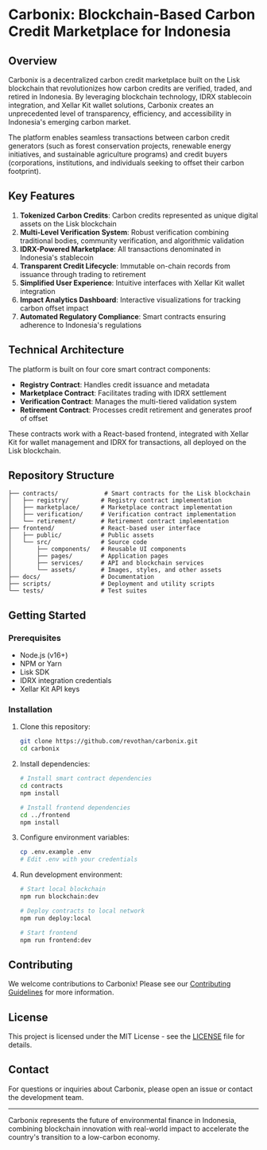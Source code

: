 # Carbonix: Blockchain-Based Carbon Credit Marketplace for Indonesia

## Overview

Carbonix is a decentralized carbon credit marketplace built on the Lisk blockchain that revolutionizes how carbon credits are verified, traded, and retired in Indonesia. By leveraging blockchain technology, IDRX stablecoin integration, and Xellar Kit wallet solutions, Carbonix creates an unprecedented level of transparency, efficiency, and accessibility in Indonesia's emerging carbon market.

The platform enables seamless transactions between carbon credit generators (such as forest conservation projects, renewable energy initiatives, and sustainable agriculture programs) and credit buyers (corporations, institutions, and individuals seeking to offset their carbon footprint).

## Key Features

1. **Tokenized Carbon Credits**: Carbon credits represented as unique digital assets on the Lisk blockchain
2. **Multi-Level Verification System**: Robust verification combining traditional bodies, community verification, and algorithmic validation
3. **IDRX-Powered Marketplace**: All transactions denominated in Indonesia's stablecoin
4. **Transparent Credit Lifecycle**: Immutable on-chain records from issuance through trading to retirement
5. **Simplified User Experience**: Intuitive interfaces with Xellar Kit wallet integration
6. **Impact Analytics Dashboard**: Interactive visualizations for tracking carbon offset impact
7. **Automated Regulatory Compliance**: Smart contracts ensuring adherence to Indonesia's regulations

## Technical Architecture

The platform is built on four core smart contract components:

- **Registry Contract**: Handles credit issuance and metadata
- **Marketplace Contract**: Facilitates trading with IDRX settlement
- **Verification Contract**: Manages the multi-tiered validation system
- **Retirement Contract**: Processes credit retirement and generates proof of offset

These contracts work with a React-based frontend, integrated with Xellar Kit for wallet management and IDRX for transactions, all deployed on the Lisk blockchain.

## Repository Structure

```
├── contracts/             # Smart contracts for the Lisk blockchain
│   ├── registry/         # Registry contract implementation
│   ├── marketplace/      # Marketplace contract implementation
│   ├── verification/     # Verification contract implementation
│   └── retirement/       # Retirement contract implementation
├── frontend/             # React-based user interface
│   ├── public/           # Public assets
│   └── src/              # Source code
│       ├── components/   # Reusable UI components
│       ├── pages/        # Application pages
│       ├── services/     # API and blockchain services
│       └── assets/       # Images, styles, and other assets
├── docs/                 # Documentation
├── scripts/              # Deployment and utility scripts
└── tests/                # Test suites
```

## Getting Started

### Prerequisites

- Node.js (v16+)
- NPM or Yarn
- Lisk SDK
- IDRX integration credentials
- Xellar Kit API keys

### Installation

1. Clone this repository:
   ```bash
   git clone https://github.com/revothan/carbonix.git
   cd carbonix
   ```

2. Install dependencies:
   ```bash
   # Install smart contract dependencies
   cd contracts
   npm install
   
   # Install frontend dependencies
   cd ../frontend
   npm install
   ```

3. Configure environment variables:
   ```bash
   cp .env.example .env
   # Edit .env with your credentials
   ```

4. Run development environment:
   ```bash
   # Start local blockchain
   npm run blockchain:dev
   
   # Deploy contracts to local network
   npm run deploy:local
   
   # Start frontend
   npm run frontend:dev
   ```

## Contributing

We welcome contributions to Carbonix! Please see our [Contributing Guidelines](./CONTRIBUTING.md) for more information.

## License

This project is licensed under the MIT License - see the [LICENSE](./LICENSE) file for details.

## Contact

For questions or inquiries about Carbonix, please open an issue or contact the development team.

---

Carbonix represents the future of environmental finance in Indonesia, combining blockchain innovation with real-world impact to accelerate the country's transition to a low-carbon economy.